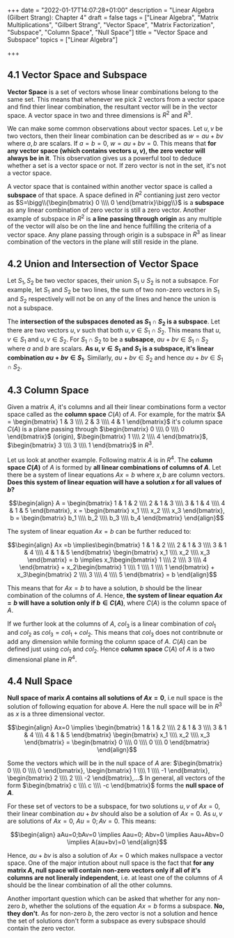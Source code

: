 +++
date = "2022-01-17T14:07:28+01:00"
description = "Linear Algebra (Gilbert Strang): Chapter 4"
draft = false
tags = ["Linear Algebra", "Matrix Multiplications", "Gilbert Strang",
"Vector Space", "Matrix Factorization", "Subspace", "Column Space", "Null Space"]
title = "Vector Space and Subspace"
topics = ["Linear Algebra"]

+++

## 4.1 Vector Space and Subspace

<b>Vector Space</b> is a set of vectors whose linear combinations belong to the same set. This means that whenever we pick $2$ vectors from a vector space and find thier linear combination, the resultant vector will be in the vector space.
A vector space in two and three dimensions is $R^2$ and $R^3$.

We can make some common observations about vector spaces. Let $u,v$ be two vectors, then their linear combination can be described as $w=au+bv$ where $a,b$ are scalars. If $a=b=0$, $w=au+bv=0$. This means that <b>for any vector space (which contains vectors $u,v$), the zero vector will always be in it</b>. This observation gives us a powerful tool to deduce whether a set is a vector space or not. If zero vector is not in the set, it's not a vector space.

A vector space that is contained within another vector space is called a <b>subspace</b> of that space. A space defined in $R^2$ contianing just zero vector as $S=\bigg\\{\begin{bmatrix}
    0 \\\\
    0 
\end{bmatrix}\bigg\\}$ is a <b>subspace</b> as any linear combination of zero vector is still a zero vector. Another example of subspace in $R^2$ is <b>a line passing through origin</b> as any multiple of the vector will also be on the line and hence fulfilling the criteria of a vector space. Any plane passing through origin is a subspace in $R^3$ as linear combination of the vectors in the plane will still reside in the plane.

## 4.2 Union and Intersection of Vector Space

Let $S_1,S_2$ be two vector spaces, their union $S_1 \cup S_2$ is not a subsapce. For example, let $S_1$ and $S_2$ be two lines, the sum of two non-zero vectors in $S_1$ and $S_2$ respectively will not be on any of the lines and hence the union is not a subspace.

The <b>intersection of the subspaces denoted as $S_1 \cap S_2$ is a subspace</b>. Let there are two vectors $u,v$ such that both $u,v \in S_1 \cap S_2$. This means that $u,v \in S_1$ and $u,v \in S_2$. For $S_1 \cap S_2$ to be a <b>subsapce</b>, $au + bv \in S_1 \cap S_2$ where $a$ and $b$ are scalars. <b>As $u,v \in S_1$ and $S_1$ is a subspace, it's linear combination $au + bv \in S_1$</b>. Similarly, $au + bv \in S_2$ and hence $au + bv \in S_1 \cap S_2$.

## 4.3 Column Space

Given a matrix $A$, it's columns and all their linear combinations form a vector space called as the <b>column space</b> $C(A)$ of $A$. For example, for the matrix $A = \begin{bmatrix}
    1 & 3 \\\\
    2 & 3 \\\\
    4 & 1 
\end{bmatrix}$ it's column space $C(A)$ is a plane passing through $\begin{bmatrix}
    0 \\\\
    0 \\\\
    0
\end{bmatrix}$ (origin), $\begin{bmatrix}
    1 \\\\
    2 \\\\
    4
\end{bmatrix}$, $\begin{bmatrix}
    3 \\\\
    3 \\\\
    1
\end{bmatrix}$ in $R^3$. 

Let us look at another example. Following matrix $A$ is in $R^4$. The <b>column space $C(A)$</b> of $A$ is formed by <b>all linear combinations of columns of $A$</b>. Let there be a system of linear equations $Ax = b$ where $x,b$ are column vectors. <b>Does this system of linear equation will have a solution $x$ for all values of $b$?</b>

$$\begin{align}
A = \begin{bmatrix}
    1 & 1 & 2 \\\\
    2 & 1 & 3 \\\\
    3 & 1 & 4 \\\\
    4 & 1 & 5
\end{bmatrix},
x = \begin{bmatrix}
    x_1 \\\\
    x_2 \\\\
    x_3
\end{bmatrix},
b = \begin{bmatrix}
    b_1 \\\\
    b_2 \\\\
    b_3 \\\\
    b_4
 \end{bmatrix}
\end{align}$$

The system of linear equation $Ax = b$ can be further reduced to:

$$\begin{align}
Ax =b \implies\begin{bmatrix}
    1 & 1 & 2 \\\\
    2 & 1 & 3 \\\\
    3 & 1 & 4 \\\\
    4 & 1 & 5
\end{bmatrix} \begin{bmatrix}
    x_1 \\\\
    x_2 \\\\
    x_3
\end{bmatrix} = b
 \implies x_1\begin{bmatrix}
    1 \\\\
    2 \\\\
    3 \\\\
    4 
\end{bmatrix} +
x_2\begin{bmatrix}
    1 \\\\
    1 \\\\
    1 \\\\
    1 
\end{bmatrix} +
x_3\begin{bmatrix}
    2 \\\\
    3 \\\\
    4 \\\\
    5 
\end{bmatrix} = b
\end{align}$$

This means that for $Ax=b$ to have a solution, $b$ should be the linear combination of the columns of $A$. Hence, <b>the system of linear equation $Ax=b$ will have a solution only if $b \in C(A)$</b>, where $C(A)$ is the column space of $A$.

If we further look at the columns of $A$, $col_3$ is a linear combination of $col_1$ and $col_2$ as $col_3 = col_1 + col_2$. This means that $col_3$ does not contribnute or add any dimension while forming the column space of $A$. $C(A)$ can be defined just using $col_1$ and $col_2$. Hence <b>column space</b> $C(A)$ of $A$ is a two dimensional plane in $R^4$.

## 4.4 Null Space

<b>Null space of marix $A$ contains all solutions of $Ax=0$</b>, i.e null space is the solution of following equation for above $A$. Here the null space will be in $R^3$ as $x$ is a three dimensional vector.

$$\begin{align}
Ax=0 \implies \begin{bmatrix}
    1 & 1 & 2 \\\\
    2 & 1 & 3 \\\\
    3 & 1 & 4 \\\\
    4 & 1 & 5
\end{bmatrix} \begin{bmatrix}
    x_1 \\\\
    x_2 \\\\
    x_3
\end{bmatrix} = 
 \begin{bmatrix}
    0 \\\\
    0 \\\\
    0 \\\\
    0 
\end{bmatrix}
\end{align}$$

Some the vectors which will be in the null space of $A$ are: $\begin{bmatrix}
    0 \\\\
    0 \\\\
    0
\end{bmatrix},
\begin{bmatrix}
    1 \\\\
    1 \\\\
    -1
\end{bmatrix},
\begin{bmatrix}
    2 \\\\
    2 \\\\
    -2
\end{bmatrix},...$ In general, all vectors of the form $\begin{bmatrix}
    c \\\\
    c \\\\
    -c
\end{bmatrix}$ forms the <b>null space of $A$</b>.

For these set of vectors to be a subspace, for two solutions $u,v$ of $Ax=0$, their linear combination $au+bv$ should also be a solution of $Ax=0$. As $u, v$ are solutions of $Ax=0$, $Au=0;Av=0$. This means:

$$\begin{align}
aAu=0;bAv=0 \implies Aau=0; Abv=0 \implies Aau+Abv=0 \implies A(au+bv)=0 
\end{align}$$

Hence, $au+bv$ is also a solution of $Ax=0$ which makes nullspace a vector space. One of the major intution about null space is the fact that <b>for any matrix $A$, null space will contain non-zero vectors only if all of it's columns are not lineraly independent</b>, i.e. at least one of the columns of $A$ should be the linear combination of all the other columns.

Another important question which can be asked that whether for any non-zero $b$, whether the solutions of the equation $Ax=b$ forms a subspace. <b>No, they don't</b>. As for non-zero $b$, the zero vector is not a solution and hence the set of solutions don't form a subspace as every subspace should contain the zero vector.

